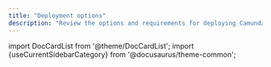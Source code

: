 ```yaml
---
title: "Deployment options"
description: "Review the options and requirements for deploying Camunda 8 Self-Managed on a variety of platforms."
---
```


import DocCardList from '@theme/DocCardList';
import {useCurrentSidebarCategory} from '@docusaurus/theme-common';

<DocCardList queryString items={useCurrentSidebarCategory().items}/>

